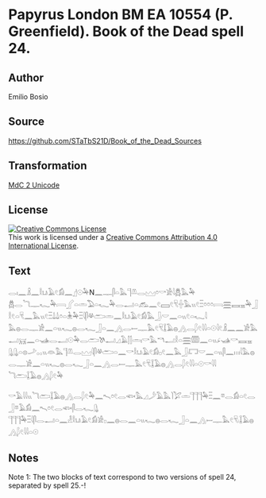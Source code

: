 # Papyrus London BM EA 10554 (P. Greenfield). Book of the Dead spell 24.

## Author 

Emilio Bosio

## Source 

https://github.com/STaTbS21D/Book_of_the_Dead_Sources

## Transformation 

[MdC 2 Unicode](https://statbs21d.github.io/mdc2unicode.html)

## License 

<a rel="license" href="http://creativecommons.org/licenses/by/4.0/"><img alt="Creative Commons License" style="border-width:0" src="https://i.creativecommons.org/l/by/4.0/88x31.png" /></a><br />This work is licensed under a <a rel="license" href="http://creativecommons.org/licenses/by/4.0/">Creative Commons Attribution 4.0 International License</a>.

## Text 

<hiero><rubrum>𓂋𓏤𓈖𓏎𓈖𓎛𓂓𓏺𓄿𓏲𓀁𓈖</rubrum>𓊨𓇳𓅆N𓈖𓊃𓋴𓏏𓅓𓊹𓌨𓂋𓈉𓏌𓎡𓀀𓇋𓆣𓅓𓅆<br>
𓆣𓂋𓆓𓊃𓆑𓅆𓇯𓂾𓏏𓏛𓅐𓏏𓆑𓅆𓂋𓂝𓏏𓃹𓈖𓏲𓈙𓏲𓄛𓏶𓅓𓏭𓏲𓏫𓏌𓏌𓏌𓇯𓈗𓈘𓈇𓅆𓃀𓎛𓏲𓏏𓄛𓈖𓅓𓏭𓏲𓏫𓍑𓍑𓏌𓏏𓇔𓅆𓏫𓇋𓋴𓋬𓂧𓏛𓈖𓎛𓂓𓏺𓄿𓏲𓀁𓅓𓃀𓏺𓎟𓈖𓏏𓏭𓏲𓏏𓆑𓇋<br>
𓅓𓐍𓂋𓊃𓀀𓈖𓏏𓏭𓆑𓐍𓂋𓆑𓃀𓏏𓈖𓂻𓂋𓎀𓊃𓅓𓏲𓄛𓆼𓄿𓐍𓂻𓂋𓆄𓏲𓇋𓇋𓏏𓇳𓇋𓏲𓏎𓈖𓈖𓀀𓅓𓂝𓄚𓈖𓏏𓊛𓂋𓂝𓇳𓅆𓂋𓂧𓌗𓂝𓈎𓄿𓂭𓂭𓏛𓏤𓎡𓅓𓎔𓂝𓎛𓏏𓈗𓏅𓈖𓏏𓏭𓂊𓊛𓎡𓈘𓈇<br>
𓊮𓊮𓏏𓊖𓌴𓂂𓂂𓏭𓁻𓅓𓊹𓌨𓂋𓈉𓇋𓋴𓋬𓂧𓏏𓈖𓎡𓎛𓂓𓏺𓄿𓏲𓀁𓊪𓏲𓈖𓅓𓃀𓏺𓉐𓎟𓈖𓏏𓏭𓋴𓈖𓏥𓇋𓅓𓐍𓂋𓊃𓀀𓈖𓏏𓏭𓆑𓐍𓂋𓆑𓃀𓏏𓈖𓂻𓂋𓎀𓊃𓅓𓏲𓄛𓆼𓄿𓐍𓂻𓂋𓆄𓏲𓇋𓇋𓏏𓇳<rubrum>𓎡𓇋𓇋</rubrum><br>
<rubrum>𓆓𓂧</rubrum>𓆼𓄿𓐍𓂻𓆄𓏲𓅆<br>
<br>
<rubrum>𓎡𓄿𓇋𓇋𓏭𓆓𓂧</rubrum>𓆼𓄿𓐍𓂻𓂋𓆄𓏲𓅆𓈖𓍇𓏌𓏲𓂋𓆟𓅓𓈎𓌳𓄿𓅓𓌙𓅯𓏛𓊹𓊹𓊹𓅆𓏫𓈖𓎼𓂋𓀁𓏏𓏲𓂋𓃀𓎼𓄿𓀁𓈖𓍇𓏌𓏲𓂋𓆟𓋴𓂋𓆑𓊮<br>
𓊹𓊹𓊹𓅆𓏫𓇋𓋴𓂋𓂝𓏏𓈖𓁐𓎛𓂓𓏺𓄿𓏲𓀁𓀀𓊪𓈖𓐍𓂋𓈖𓏏𓏭𓆑𓐍𓂋𓆑𓃀𓏏𓈖𓂻𓎀𓊃𓅓𓏲𓄛𓏺𓆼𓄿𓐍𓂻𓆄𓏲𓇋𓇋𓏏𓇳<br></hiero>

## Notes 

Note  1: The two blocks of text correspond to two versions of spell 24, separated by spell 25.-!